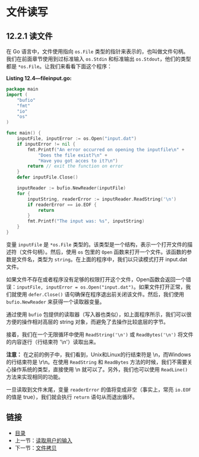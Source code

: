 # 文件读写

## 12.2.1 读文件


在 Go 语言中，文件使用指向 `os.File` 类型的指针来表示的，也叫做文件句柄。我们在前面章节使用到过标准输入 `os.Stdin` 和标准输出 `os.Stdout`，他们的类型都是 `*os.File`。让我们来看看下面这个程序：

**Listing 12.4—fileinput.go:**
```go
package main
import (
    "bufio"
    "fmt"
    "io"
    "os"
)

func main() {
    inputFile, inputError := os.Open("input.dat")
    if inputError != nil {
        fmt.Printf("An error occurred on opening the inputfile\n" +
            "Does the file exist?\n" +
            "Have you got acces to it?\n")
        return // exit the function on error
    }
    defer inputFile.Close()

    inputReader := bufio.NewReader(inputFile)
    for {
        inputString, readerError := inputReader.ReadString('\n')
        if readerError == io.EOF {
            return
        }
        fmt.Printf("The input was: %s", inputString)
    }
}
```

变量 `inputFile` 是 `*os.File` 类型的。该类型是一个结构，表示一个打开文件的描述符（文件句柄）。然后，使用 `os` 包里的 `Open` 函数来打开一个文件。该函数的参数是文件名，类型为 `string`。在上面的程序中，我们以只读模式打开 input.dat 文件。

如果文件不存在或者程序没有足够的权限打开这个文件，Open函数会返回一个错误：`inputFile, inputError = os.Open("input.dat")`。如果文件打开正常，我们就使用 `defer.Close()` 语句确保在程序退出前关闭该文件。然后，我们使用 `bufio.NewReader` 来获得一个读取器变量。

通过使用 `bufio` 包提供的读取器（写入器也类似），如上面程序所示，我们可以很方便的操作相对高层的 string 对象，而避免了去操作比较底层的字节。

接着，我们在一个无限循环中使用 `ReadString('\n')` 或 `ReadBytes('\n')` 将文件的内容逐行（行结束符 '\n'）读取出来。

**注意：** 在之前的例子中，我们看到，Unix和Linux的行结束符是 \n，而Windows的行结束符是 \r\n。在使用 `ReadString` 和 `ReadBytes` 方法的时候，我们不需要关心操作系统的类型，直接使用 \n 就可以了。另外，我们也可以使用 `ReadLine()` 方法来实现相同的功能。

一旦读取到文件末尾，变量 `readerError` 的值将变成非空（事实上，常亮 `io.EOF` 的值是 true），我们就会执行 `return` 语句从而退出循环。


## 链接

- [目录](directory.md)
- 上一节：[读取用户的输入](12.1.md)
- 下一节：[文件拷贝](12.3.md)
